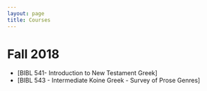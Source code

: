 ```yaml
---
layout: page
title: Courses
---
```


# Fall 2018
* [BIBL 541- Introduction to New Testament Greek]
* [BIBL 543 - Intermediate Koine Greek - Survey of Prose Genres]
